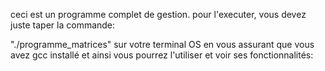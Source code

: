 ceci est un programme complet de gestion.
pour l'executer, vous devez juste taper la commande:

"./programme_matrices" sur votre terminal OS en vous assurant que vous avez gcc installé et ainsi vous pourrez l'utiliser et voir ses fonctionnalités: